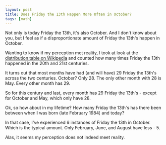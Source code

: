 ```yaml
---
layout: post
title: Does Friday the 13th Happen More Often in October?
tags: [math]
---
```


Not only is today Friday the 13th, it's also October. And I don't know about you, but I feel as if a disproportionate amount of Friday the 13th's happen in October.

Wanting to know if my perception met reality, I took at look at the [distribution table on Wikipedia](https://en.wikipedia.org/wiki/Friday_the_13th#Distribution) and counted how many times Friday the 13th happened in the 20th and 21st centuries.

It turns out that most months have had (and will have) 29 Friday the 13th's across the two centuries. October? Only 28. The only other month with 28 is May. Every other month has 29.

So for this century and last, every month has 29 Friday the 13th's - except for October and May, which only have 28.

Ok, so how about in my lifetime? How many Friday the 13th's has there been between when I was born (late February 1984) and today?

In that case, I've experienced 6 instances of Friday the 13th in October. Which is the typical amount. Only February, June, and August have less - 5.

Alas, it seems my perception does not indeed meet reality.
